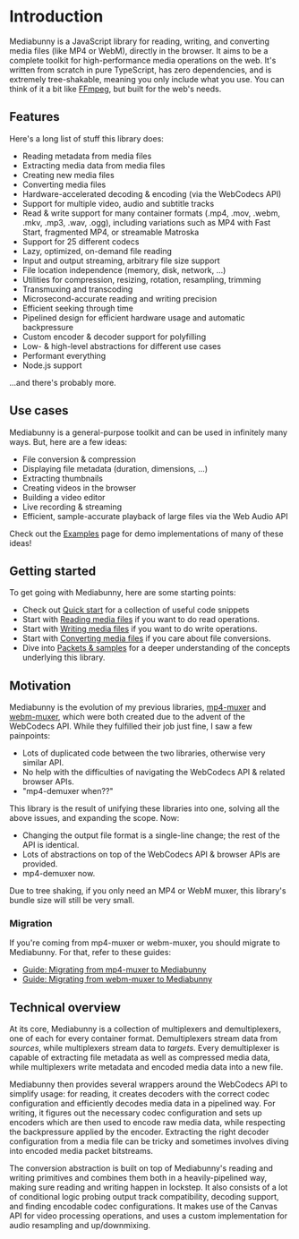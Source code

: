 # Introduction

Mediabunny is a JavaScript library for reading, writing, and converting media files (like MP4 or WebM), directly in the browser. It aims to be a complete toolkit for high-performance media operations on the web. It's written from scratch in pure TypeScript, has zero dependencies, and is extremely tree-shakable, meaning you only include what you use. You can think of it a bit like [FFmpeg](https://ffmpeg.org/), but built for the web's needs.

## Features

Here's a long list of stuff this library does:

- Reading metadata from media files
- Extracting media data from media files
- Creating new media files
- Converting media files
- Hardware-accelerated decoding & encoding (via the WebCodecs API)
- Support for multiple video, audio and subtitle tracks
- Read & write support for many container formats (.mp4, .mov, .webm, .mkv, .mp3, .wav, .ogg), including variations such as MP4 with Fast Start, fragmented MP4, or streamable Matroska
- Support for 25 different codecs
- Lazy, optimized, on-demand file reading
- Input and output streaming, arbitrary file size support
- File location independence (memory, disk, network, ...)
- Utilities for compression, resizing, rotation, resampling, trimming
- Transmuxing and transcoding
- Microsecond-accurate reading and writing precision
- Efficient seeking through time
- Pipelined design for efficient hardware usage and automatic backpressure
- Custom encoder & decoder support for polyfilling
- Low- & high-level abstractions for different use cases
- Performant everything
- Node.js support

...and there's probably more.

## Use cases

Mediabunny is a general-purpose toolkit and can be used in infinitely many ways. But, here are a few ideas:

- File conversion & compression
- Displaying file metadata (duration, dimensions, ...)
- Extracting thumbnails
- Creating videos in the browser
- Building a video editor
- Live recording & streaming
- Efficient, sample-accurate playback of large files via the Web Audio API

Check out the [Examples](/examples) page for demo implementations of many of these ideas!

## Getting started

To get going with Mediabunny, here are some starting points:
- Check out [Quick start](./quick-start) for a collection of useful code snippets
- Start with [Reading media files](./reading-media-files) if you want to do read operations.
- Start with [Writing media files](./writing-media-files) if you want to do write operations.
- Start with [Converting media files](./converting-media-files) if you care about file conversions.
- Dive into [Packets & samples](./packets-and-samples) for a deeper understanding of the concepts underlying this library.

## Motivation

Mediabunny is the evolution of my previous libraries, [mp4-muxer](https://github.com/Vanilagy/mp4-muxer) and [webm-muxer](https://github.com/Vanilagy/webm-muxer), which were both created due to the advent of the WebCodecs API. While they fulfilled their job just fine, I saw a few painpoints:
- Lots of duplicated code between the two libraries, otherwise very similar API.
- No help with the difficulties of navigating the WebCodecs API & related browser APIs.
- "mp4-demuxer when??"

This library is the result of unifying these libraries into one, solving all the above issues, and expanding the scope. Now:
- Changing the output file format is a single-line change; the rest of the API is identical.
- Lots of abstractions on top of the WebCodecs API & browser APIs are provided.
- mp4-demuxer now.

Due to tree shaking, if you only need an MP4 or WebM muxer, this library's bundle size will still be very small.

### Migration

If you're coming from mp4-muxer or webm-muxer, you should migrate to Mediabunny. For that, refer to these guides:

- [Guide: Migrating from mp4-muxer to Mediabunny](https://github.com/Vanilagy/mp4-muxer/blob/main/MIGRATION-GUIDE.md)
- [Guide: Migrating from webm-muxer to Mediabunny](https://github.com/Vanilagy/webm-muxer/blob/main/MIGRATION-GUIDE.md)

## Technical overview

At its core, Mediabunny is a collection of multiplexers and demultiplexers, one of each for every container format. Demultiplexers stream data from *sources*, while multiplexers stream data to *targets*. Every demultiplexer is capable of extracting file metadata as well as compressed media data, while multiplexers write metadata and encoded media data into a new file.

Mediabunny then provides several wrappers around the WebCodecs API to simplify usage: for reading, it creates decoders with the correct codec configuration and efficiently decodes media data in a pipelined way. For writing, it figures out the necessary codec configuration and sets up encoders which are then used to encode raw media data, while respecting the backpressure applied by the encoder. Extracting the right decoder configuration from a media file can be tricky and sometimes involves diving into encoded media packet bitstreams.

The conversion abstraction is built on top of Mediabunny's reading and writing primitives and combines them both in a heavily-pipelined way, making sure reading and writing happen in lockstep. It also consists of a lot of conditional logic probing output track compatibility, decoding support, and finding encodable codec configurations. It makes use of the Canvas API for video processing operations, and uses a custom implementation for audio resampling and up/downmixing.